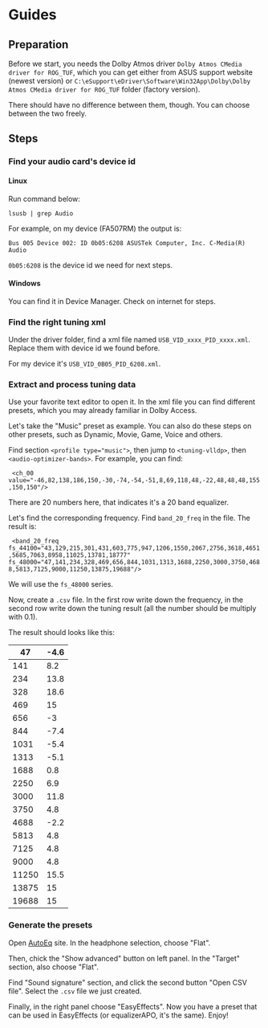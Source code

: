 # Guides

## Preparation

Before we start, you needs the Dolby Atmos driver `Dolby Atmos CMedia driver for ROG_TUF`, which you can get either from ASUS support website (newest version) or `C:\eSupport\eDriver\Software\Win32App\Dolby\Dolby Atmos CMedia driver for ROG_TUF` folder (factory version).

There should have no difference between them, though. You can choose between the two freely.

## Steps

### Find your audio card's device id

#### Linux

Run command below:

`lsusb | grep Audio`

For example, on my device (FA507RM) the output is:

`Bus 005 Device 002: ID 0b05:6208 ASUSTek Computer, Inc. C-Media(R) Audio`

`0b05:6208` is the device id we need for next steps.

#### Windows

You can find it in Device Manager. Check on internet for steps.

### Find the right tuning xml

Under the driver folder, find a xml file named `USB_VID_xxxx_PID_xxxx.xml`. Replace them with device id we found before.

For my device it's `USB_VID_0B05_PID_6208.xml`.

### Extract and process tuning data

Use your favorite text editor to open it. In the xml file you can find different presets, which you may already familiar in Dolby Access.

Let's take the "Music" preset as example. You can also do these steps on other presets, such as Dynamic, Movie, Game, Voice and others.

Find section `<profile type="music">`, then jump to `<tuning-vlldp>`, then `<audio-optimizer-bands>`. For example, you can find:

` <ch_00 value="-46,82,138,186,150,-30,-74,-54,-51,8,69,118,48,-22,48,48,48,155,150,150"/>`

There are 20 numbers here, that indicates it's a 20 band equalizer.

Let's find the corresponding frequency. Find `band_20_freq` in the file. The result is:

` <band_20_freq fs_44100="43,129,215,301,431,603,775,947,1206,1550,2067,2756,3618,4651,5685,7063,8958,11025,13781,18777" fs_48000="47,141,234,328,469,656,844,1031,1313,1688,2250,3000,3750,4688,5813,7125,9000,11250,13875,19688"/>`

We will use the `fs_48000` series.

Now, create a `.csv` file. In the first row write down the frequency, in the second row write down the tuning result (all the number should be multiply with 0.1).

The result should looks like this:

| 47    | -4.6 |
|-------|------|
| 141   | 8.2  |
| 234   | 13.8 |
| 328   | 18.6 |
| 469   | 15   |
| 656   | -3   |
| 844   | -7.4 |
| 1031  | -5.4 |
| 1313  | -5.1 |
| 1688  | 0.8  |
| 2250  | 6.9  |
| 3000  | 11.8 |
| 3750  | 4.8  |
| 4688  | -2.2 |
| 5813  | 4.8  |
| 7125  | 4.8  |
| 9000  | 4.8  |
| 11250 | 15.5 |
| 13875 | 15   |
| 19688 | 15   |

### Generate the presets

Open [AutoEq](https://autoeq.app) site. In the headphone selection, choose "Flat".

Then, chick the "Show advanced" button on left panel. In the "Target" section, also choose "Flat". 

Find "Sound signature" section, and click the second button "Open CSV file". Select the `.csv` file we just created.

Finally, in the right panel choose "EasyEffects". Now you have a preset that can be used in EasyEffects (or equalizerAPO, it's the same). Enjoy!